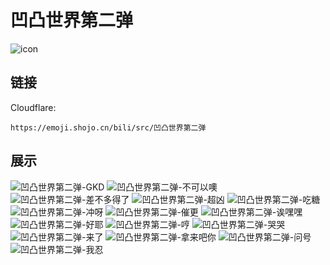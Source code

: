 # 凹凸世界第二弹
![icon](https://emoji.shojo.cn/bili/src/凹凸世界第二弹/icon.png)
## 链接
Cloudflare:
```
https://emoji.shojo.cn/bili/src/凹凸世界第二弹
```
## 展示
![凹凸世界第二弹-GKD](https://emoji.shojo.cn/bili/src/凹凸世界第二弹/凹凸世界第二弹-GKD.png)
![凹凸世界第二弹-不可以噢](https://emoji.shojo.cn/bili/src/凹凸世界第二弹/凹凸世界第二弹-不可以噢.png)
![凹凸世界第二弹-差不多得了](https://emoji.shojo.cn/bili/src/凹凸世界第二弹/凹凸世界第二弹-差不多得了.png)
![凹凸世界第二弹-超凶](https://emoji.shojo.cn/bili/src/凹凸世界第二弹/凹凸世界第二弹-超凶.png)
![凹凸世界第二弹-吃糖](https://emoji.shojo.cn/bili/src/凹凸世界第二弹/凹凸世界第二弹-吃糖.png)
![凹凸世界第二弹-冲呀](https://emoji.shojo.cn/bili/src/凹凸世界第二弹/凹凸世界第二弹-冲呀.png)
![凹凸世界第二弹-催更](https://emoji.shojo.cn/bili/src/凹凸世界第二弹/凹凸世界第二弹-催更.png)
![凹凸世界第二弹-诶嘿嘿](https://emoji.shojo.cn/bili/src/凹凸世界第二弹/凹凸世界第二弹-诶嘿嘿.png)
![凹凸世界第二弹-好耶](https://emoji.shojo.cn/bili/src/凹凸世界第二弹/凹凸世界第二弹-好耶.png)
![凹凸世界第二弹-哼](https://emoji.shojo.cn/bili/src/凹凸世界第二弹/凹凸世界第二弹-哼.png)
![凹凸世界第二弹-哭哭](https://emoji.shojo.cn/bili/src/凹凸世界第二弹/凹凸世界第二弹-哭哭.png)
![凹凸世界第二弹-来了](https://emoji.shojo.cn/bili/src/凹凸世界第二弹/凹凸世界第二弹-来了.png)
![凹凸世界第二弹-拿来吧你](https://emoji.shojo.cn/bili/src/凹凸世界第二弹/凹凸世界第二弹-拿来吧你.png)
![凹凸世界第二弹-问号](https://emoji.shojo.cn/bili/src/凹凸世界第二弹/凹凸世界第二弹-问号.png)
![凹凸世界第二弹-我忍](https://emoji.shojo.cn/bili/src/凹凸世界第二弹/凹凸世界第二弹-我忍.png)
